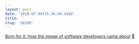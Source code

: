 ```yaml
---
layout: post
date: '2018-07-04T15:36:40.450Z'
title: ''
slug: '56200'
---
```

[Born for it: How the image of software developers came about](https://martinfowler.com/articles/born-for-it.html) 🔗
